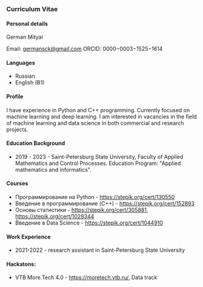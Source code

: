 ### Curriculum Vitae

#### Personal details

German Mityai

Email: germansck@gmail.com
ORCID: 0000−0003−1525−1614

#### Languages

* Russian
* English (B1)

#### Profile

I have experience in Python and C++ programming. Currently focused on machine learning and deep learning. I am interested in vacancies in the field of machine learning and data science in both commercial and research projects.

#### Education Background

* 2019 - 2023 - Saint-Petersburg State University, Faculty of Applied Mathematics and Control Processes. Education Program: "Applied mathematics and informatics".

#### Courses

* Программирование на Python - https://stepik.org/cert/130550
* Введение в программирование (C++) - https://stepik.org/cert/152893
* Основы статистики - https://stepik.org/cert/305881, https://stepik.org/cert/1028344
* Введение в Data Science - https://stepik.org/cert/1044910

#### Work Experience

* 2021-2022 - research assistant in Saint-Petersburg State University 

#### Hackatons:
* VTB More.Tech 4.0 - https://moretech.vtb.ru/, Data track

